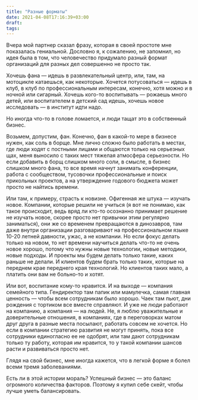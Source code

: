```yaml
---
title: "Разные форматы"
date: 2021-04-08T17:16:39+03:00
draft:
tags:
---
```


Вчера мой партнер сказал фразу, которая в своей простоте мне показалась гениальной. Дословно я, к сожалению, не
запомнил, но идея была в том, что человечество придумало разный формат организаций для разных дел совершенно не просто
так.

Хочешь фана — идешь в развлекательный центр, или, там, на мотоцикле катаешься, как некоторые. Хочется
потусоваться — идешь в клуб, в клуб по профессиональным интересам, конечно, хотя можно и в ночной или сигарный. Хочешь
кого-то воспитывать — рожаешь много детей, или воспитателем в детский сад идешь, хочешь новое исследовать — в институт
идти надо.

Но иногда что-то в голове ломается, и люди тащат это в собственный бизнес. 

<!--more-->

Возьмем, допустим, фан. Конечно, фан в какой-то мере в бизнесе нужен, как соль в борще. Мне лично сложно было работать в
местах, где люди ходят с постными лицами и общаются только на серьезных щах, меня выносило с таких мест тяжелая
атмосфера серьезности. Но если добавить в борщ слишком много соли, в смысле, в бизнес слишком много фана, то все время
начнут занимать конференции, работа с сообществом, тусовочки профессиональные и поиск прикольных проектов, а на
утверждение годового бюджета может просто не найтись времени.

Или там, к примеру, страсть к новизне. Офигенная же штука — изучать новое. Компании, которые решили не учиться (я вот не
понимаю, как такое происходит, ведь вряд ли кто-то осознанно принимает решение не изучать новое, скорее просто нет
привычки этим регулярно заниматься), они же со временем превращаются в динозавров, там даже внутри организации
разговаривают на профессиональном языке 10-20 летней давности, ужас, а не компании. Но если фокус делать только на
новом, то нет времени научиться делать что-то не очень новое хорошо, потому что нужны новые технологии, новые
методики, новые подходы. И проекты мы будем делать только такие, каких раньше не делали. И клиентов будем брать только
таких, которые на переднем крае переднего края технологий. Но клиентов таких мало, а платить они вам не больно-то и
хотят.

Или вот, воспитание кому-то нравится. И на выходе — компания семейного типа. Гендиректор там папик или мамулечка, самая
главная ценность — чтобы всем сотрудникам было хорошо. Чаек там пьют, дни рождения с тортиком все вместе справляют. И
уже не люди работают на компанию, а компания — на людей. Не, я люблю уважительные и доверительные отношения, в
компаниях, где в переговорках матом друг друга в разные места посылают, работать совсем не хочется. Но если в компании
стратегию развития не могут принять, пока все сотрудники единогласно ее не одобрят, или там дают сотрудникам только ту
работу, которая им нравится, то у такой компании шансов расти и развиваться просто нет.

Глядя на свой бизнес, мне иногда кажется, что в легкой форме я болел всеми тремя заболеваниями.

Есть ли в этой истории мораль? Успешный бизнес — это баланс огромного количества факторов. Поэтому я купил себе скейт,
чтобы лучше уметь балансировать.


